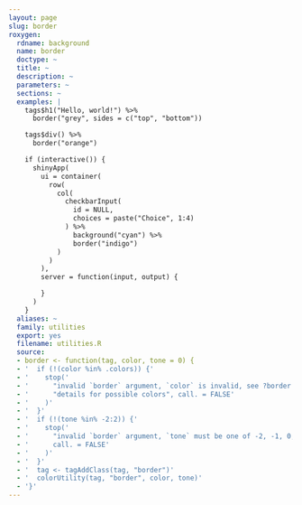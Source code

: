 ```yaml
---
layout: page
slug: border
roxygen:
  rdname: background
  name: border
  doctype: ~
  title: ~
  description: ~
  parameters: ~
  sections: ~
  examples: |
    tags$h1("Hello, world!") %>%
      border("grey", sides = c("top", "bottom"))

    tags$div() %>%
      border("orange")

    if (interactive()) {
      shinyApp(
        ui = container(
          row(
            col(
              checkbarInput(
                id = NULL,
                choices = paste("Choice", 1:4)
              ) %>%
                background("cyan") %>%
                border("indigo")
            )
          )
        ),
        server = function(input, output) {

        }
      )
    }
  aliases: ~
  family: utilities
  export: yes
  filename: utilities.R
  source:
  - border <- function(tag, color, tone = 0) {
  - '  if (!(color %in% .colors)) {'
  - '    stop('
  - '      "invalid `border` argument, `color` is invalid, see ?border ",'
  - '      "details for possible colors", call. = FALSE'
  - '    )'
  - '  }'
  - '  if (!(tone %in% -2:2)) {'
  - '    stop('
  - '      "invalid `border` argument, `tone` must be one of -2, -1, 0, 1, or 2",'
  - '      call. = FALSE'
  - '    )'
  - '  }'
  - '  tag <- tagAddClass(tag, "border")'
  - '  colorUtility(tag, "border", color, tone)'
  - '}'
---
```

